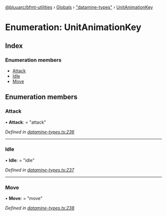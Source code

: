 [@bluuarc/bfmt-utilities](../README.md) › [Globals](../globals.md) › ["datamine-types"](../modules/_datamine_types_.md) › [UnitAnimationKey](_datamine_types_.unitanimationkey.md)

# Enumeration: UnitAnimationKey

## Index

### Enumeration members

* [Attack](_datamine_types_.unitanimationkey.md#attack)
* [Idle](_datamine_types_.unitanimationkey.md#idle)
* [Move](_datamine_types_.unitanimationkey.md#move)

## Enumeration members

###  Attack

• **Attack**: = "attack"

*Defined in [datamine-types.ts:236](https://github.com/BluuArc/bfmt-utilities/blob/6b85551/src/datamine-types.ts#L236)*

___

###  Idle

• **Idle**: = "idle"

*Defined in [datamine-types.ts:237](https://github.com/BluuArc/bfmt-utilities/blob/6b85551/src/datamine-types.ts#L237)*

___

###  Move

• **Move**: = "move"

*Defined in [datamine-types.ts:238](https://github.com/BluuArc/bfmt-utilities/blob/6b85551/src/datamine-types.ts#L238)*
